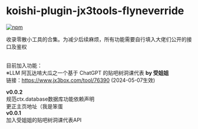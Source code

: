 # koishi-plugin-jx3tools-flyneverride

[![npm](https://img.shields.io/npm/v/koishi-plugin-jx3tools-flyneverride?style=flat-square)](https://www.npmjs.com/package/koishi-plugin-jx3tools-flyneverride)

收录零散小工具的合集。为减少后续麻烦，所有功能需要自行填入大佬们公开的接口及鉴权<br><br>

目前加入功能：<br>
※LLM 阿瓦达啃大瓜之一个基于 ChatGPT 的贴吧树洞课代表 **by 受姐姐**<br>
链接：https://www.jx3box.com/tool/76390 (2024-05-07生效)<br>

**v0.0.2**<br>
规范ctx.database数据库功能依赖声明<br>
更正主页地址（我是笨蛋<br>
**v0.0.1**<br>
加入受姐姐的贴吧树洞课代表API<br>